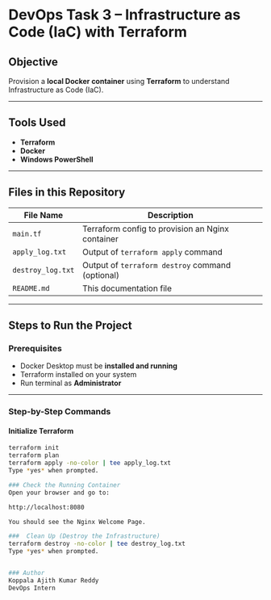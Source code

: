 #  DevOps Task 3 – Infrastructure as Code (IaC) with Terraform

##  Objective
Provision a **local Docker container** using **Terraform** to understand Infrastructure as Code (IaC).

---

##  Tools Used
- **Terraform**
- **Docker**
- **Windows PowerShell**

---

##  Files in this Repository

| File Name          | Description                                      |
|--------------------|--------------------------------------------------|
| `main.tf`          | Terraform config to provision an Nginx container |
| `apply_log.txt`    | Output of `terraform apply` command              |
| `destroy_log.txt`  | Output of `terraform destroy` command (optional) |
| `README.md`        | This documentation file                          |

---

## Steps to Run the Project

###  Prerequisites
- Docker Desktop must be **installed and running**
- Terraform installed on your system
- Run terminal as **Administrator**

---

###  Step-by-Step Commands

#### Initialize Terraform
```bash
terraform init
terraform plan
terraform apply -no-color | tee apply_log.txt
Type *yes* when prompted.

### Check the Running Container
Open your browser and go to:

http://localhost:8080

You should see the Nginx Welcome Page.

###  Clean Up (Destroy the Infrastructure)
terraform destroy -no-color | tee destroy_log.txt
Type *yes* when prompted.


### Author
Koppala Ajith Kumar Reddy
DevOps Intern
